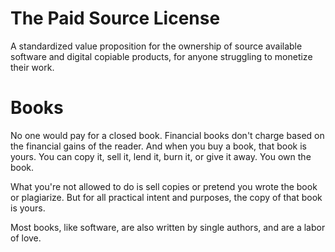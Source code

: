 # The Paid Source License

A standardized value proposition for the ownership of source available software and digital copiable products, for anyone struggling to monetize their work.

# Books

No one would pay for a closed book. Financial books don't charge based on the financial gains of the reader. And when you buy a book, that book is yours. You can copy it, sell it, lend it, burn it, or give it away. You own the book. 

What you're not allowed to do is sell copies or pretend you wrote the book or plagiarize. But for all practical intent and purposes, the copy of that book is yours.

Most books, like software, are also written by single authors, and are a labor of love.
